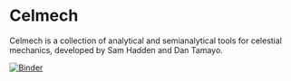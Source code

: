 # Celmech

Celmech is a collection of analytical and semianalytical tools for celestial mechanics, developed by Sam Hadden and Dan Tamayo.

[![Binder](http://mybinder.org/badge.svg)](https://beta.mybinder.org/v2/gh/dtamayo/celmech/master)
